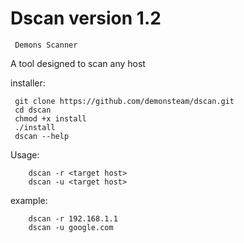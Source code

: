 # Dscan version 1.2
     Demons Scanner
A tool designed to scan any host


installer:
  

     git clone https://github.com/demonsteam/dscan.git
     cd dscan
     chmod +x install
     ./install
     dscan --help





   Usage:


        dscan -r <target host>
        dscan -u <target host>








example:



        dscan -r 192.168.1.1
        dscan -u google.com
